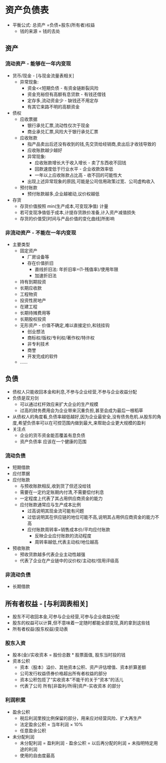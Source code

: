 # 资产负债表

- 平衡公式: 总资产 =负债+股东(所有者)权益
  - 钱的来源 = 钱的去处

## 资产
### 流动资产 - 能够在一年内变现
- 货币/现金 - [与现金流量表相关]
  - 异常现象:
    - 资金<<短期负债 - 有资金链断裂风险
    - 资金充裕但有高额有息贷款 - 有钱还借钱
    - 定存多,流动资金少 - 缺钱还不用定存
    - 有其它来路不明的高额资金
- 债权
  - 应收票据
    - 银行承兑汇票,流动性仅次于现金
    - 商业承兑汇票,风险大于银行承兑汇票
  - 应收账款
    - 指产品卖出后还没有收到的钱,先交货给经销商,卖出后才收钱导致的
    - 应收账款越少越好
    - 异常现象:
      - 应收账款增长大于收入增长 - 卖了东西收不回钱
      - 回款速度低于行业水平 - 企业收款效率低
      - 一年以上应收账款占比高 - 收不回的可能性大
    - 出现上述异常现象的原因,可能是公司信用政策过宽、公司虚构收入
  - 预付账款
    - 预付账款越多,企业越被动,议价权越低
- 存货
  - 存货价值按照 min(生产成本,可变现净值) 计量
  - 若可变现净值低于成本,计提存货跌价准备,计入资产减值损失
  - 存货的价值受[时间与产品价值的变化曲线]所影响
### 非流动资产 - 不能在一年内变现
- 主要类型
  - 固定资产
    - 厂房设备等
    - 存在价值折旧
      - 直线折旧法: 年折旧率=(1-残值率)/使用年限
      - 加速折旧法
  - 持有到期投资
  - 长期应收款
  - 工程物资
  - 投资性房地产
  - 在建工程
  - 长期待摊费用等
  - 长期股权投资
  - 无形资产 - 价值不确定,难以直接定价,和钱挂钩
    - 创业想法
    - 商标权/版权/专利权/著作权/特许权
    - 非专利技术
    - 商誉
    - 开发完成的软件
  - ......


## 负债
- 债权人只能收回本金和利息,不参与企业经营,不参与企业收益分配
- 负债是双刃剑
  - 可以通过杠杆效应来扩大企业的生产规模
  - 过高的财务费用会为企业带来沉重负担,甚至会成为最后一根稻草
- 从债权人的角度看,负债率越低越好,因为企业最安全,没有债务危机.从股东的角度,希望负债率可以在可控范围内做到最大,来帮助企业更大规模的盈利
- 关注点
  - 企业的货币资金能否覆盖有息负债
  - 资产负债率 应该在一个健康的范围
### 流动负债
- 短期借款
- 应付票据
- 应付账款
  - 与预收账款相反,收到货了但还没给钱
  - 需要在一定约定账期内付清,不需要偿付利息
  - 一定程度上代表了其占用供应商资金的能力
  - 应付账款通常应与生产成本比例
    - 过高说明其现金流可能有问题
    - 过低说明其在供应链的地位可能不高,说明其占用供应商资金的能力不高
    - 应付账款周转率=销售成本价/平均应付账款
      - 反映企业应付账款的流动程度
      - 周转率越低,代表主动权/地位越高
- 预收账款
  - 预收货款越多代表企业主动性越强
  - 代表了企业在产业链中的议价权/主动权/信用评级高
### 非流动负债
- 长期借款


## 所有者权益 - [与利润表相关]
- 股东不可收回本金,可参与企业经营,可参与企业收益分配
- 股东的权益可以计算,但不意味着一定随时都能全部变现,真的拿到这些钱
- 所有者权益(股东权益)变动表
### 股东入资
- 股本(金)/实收资本 = 股份总数 * 股票面值, 股东当时投的钱
- 资本公积
  - 资本（股本）溢价、其他资本公积、资产评估增值、资本折算差额
  - 公司发行权益债券价格超出所有者权益的部分
  - 资本公积包揽了“实收资本”不能干的关于“资本”的活儿
  - 代表了公司 所有[非盈利/所得]资产-实收资本 的部分
### 利润积累
- 盈余公积
  - 税后利润里按比例保留的部分，用来应对经营风险、扩大再生产
  - 法定盈余公积 = 当年利润 × 10%
  - 任意盈余公积
- 未分配利润
  - 未分配利润 = 盈利利润 - 盈余公积 = 以后再分配的利润 + 未指明特定用途的利润
  - 使用的自由度最高
